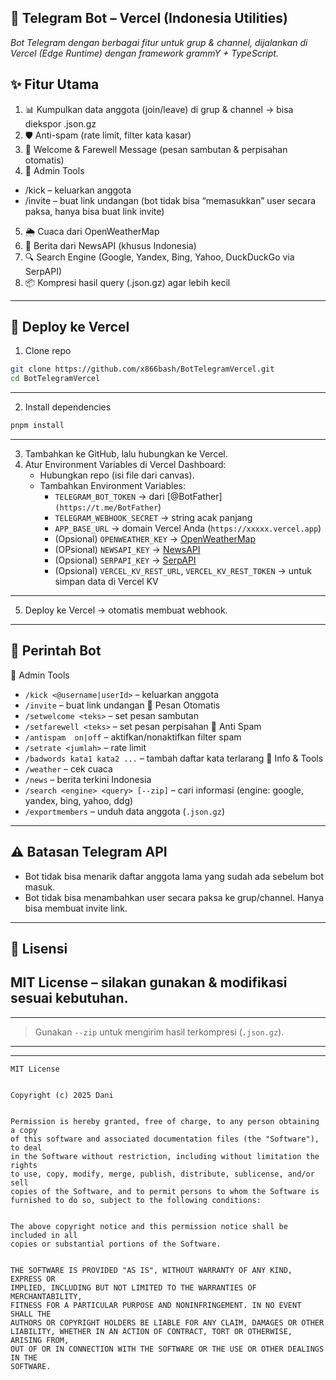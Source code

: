 ## 🤖 Telegram Bot – Vercel (Indonesia Utilities)

_Bot Telegram dengan berbagai fitur untuk grup & channel, dijalankan di Vercel (Edge Runtime) dengan framework grammY + TypeScript._

## ✨ Fitur Utama
 1. 📊 Kumpulkan data anggota (join/leave) di grup & channel → bisa diekspor .json.gz
 2. 🛡️ Anti-spam (rate limit, filter kata kasar)
 3. 👋 Welcome & Farewell Message (pesan sambutan & perpisahan otomatis)
 4. 🔨 Admin Tools
  - /kick – keluarkan anggota
  - /invite – buat link undangan (bot tidak bisa “memasukkan” user secara paksa, hanya bisa buat link invite)
 5. 🌦️ Cuaca dari OpenWeatherMap
 6. 📰 Berita dari NewsAPI (khusus Indonesia)
 7. 🔍 Search Engine (Google, Yandex, Bing, Yahoo, DuckDuckGo via SerpAPI)
 8. 📦 Kompresi hasil query (.json.gz) agar lebih kecil
---

## 🚀 Deploy ke Vercel
1. Clone repo
```bash
git clone https://github.com/x866bash/BotTelegramVercel.git
cd BotTelegramVercel
```
---
2. Install dependencies
```bash
pnpm install
```
---
3. Tambahkan ke GitHub, lalu hubungkan ke Vercel.
4. Atur Environment Variables di Vercel Dashboard:
    - Hubungkan repo (isi file dari canvas).
    - Tambahkan Environment Variables:
        - `TELEGRAM_BOT_TOKEN` → dari [@BotFather]`(https://t.me/BotFather`)
        - `TELEGRAM_WEBHOOK_SECRET` → string acak panjang
        - `APP_BASE_URL` → domain Vercel Anda (`https://xxxxx.vercel.app`)
        - (Opsional) `OPENWEATHER_KEY` → [OpenWeatherMap](https://openweathermap.org/api)
        - (OPsional) `NEWSAPI_KEY` → [NewsAPI](https://newsapi.org)
        - (Opsional) `SERPAPI_KEY` → [SerpAPI](https://serpapi.com)
        - (Opsional) `VERCEL_KV_REST_URL`, `VERCEL_KV_REST_TOKEN` → untuk simpan data di Vercel KV
---
5. Deploy ke Vercel → otomatis membuat webhook.
---
## 📜 Perintah Bot
🔹 Admin Tools
  - `/kick <@username|userId>` – keluarkan anggota
  - `/invite` – buat link undangan
🔹 Pesan Otomatis
  - `/setwelcome <teks>` – set pesan sambutan
  - `/setfarewell <teks>` – set pesan perpisahan
🔹 Anti Spam
  - `/antispam  on|off` – aktifkan/nonaktifkan filter spam
  - `/setrate <jumlah>` <detik> – rate limit
  - `/badwords kata1 kata2 ...` – tambah daftar kata terlarang
🔹 Info & Tools
  - `/weather` <kota> – cek cuaca
  - `/news` <topik> – berita terkini Indonesia
  - `/search <engine> <query> [--zip]` – cari informasi (engine: google, yandex, bing, yahoo, ddg)
  - `/exportmembers` – unduh data anggota (`.json.gz`)
---
## ⚠️ Batasan Telegram API
- Bot tidak bisa menarik daftar anggota lama yang sudah ada sebelum bot masuk.
- Bot tidak bisa menambahkan user secara paksa ke grup/channel. Hanya bisa membuat invite link.
---
## 📄 Lisensi
MIT License – silakan gunakan & modifikasi sesuai kebutuhan.
---
---

> Gunakan `--zip` untuk mengirim hasil terkompresi (`.json.gz`).
---
---
```text
MIT License


Copyright (c) 2025 Dani


Permission is hereby granted, free of charge, to any person obtaining a copy
of this software and associated documentation files (the "Software"), to deal
in the Software without restriction, including without limitation the rights
to use, copy, modify, merge, publish, distribute, sublicense, and/or sell
copies of the Software, and to permit persons to whom the Software is
furnished to do so, subject to the following conditions:


The above copyright notice and this permission notice shall be included in all
copies or substantial portions of the Software.


THE SOFTWARE IS PROVIDED "AS IS", WITHOUT WARRANTY OF ANY KIND, EXPRESS OR
IMPLIED, INCLUDING BUT NOT LIMITED TO THE WARRANTIES OF MERCHANTABILITY,
FITNESS FOR A PARTICULAR PURPOSE AND NONINFRINGEMENT. IN NO EVENT SHALL THE
AUTHORS OR COPYRIGHT HOLDERS BE LIABLE FOR ANY CLAIM, DAMAGES OR OTHER
LIABILITY, WHETHER IN AN ACTION OF CONTRACT, TORT OR OTHERWISE, ARISING FROM,
OUT OF OR IN CONNECTION WITH THE SOFTWARE OR THE USE OR OTHER DEALINGS IN THE
SOFTWARE.
